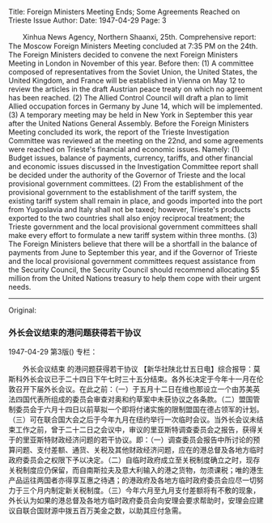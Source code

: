 Title: Foreign Ministers Meeting Ends; Some Agreements Reached on Trieste Issue
Author:
Date: 1947-04-29
Page: 3

　　Xinhua News Agency, Northern Shaanxi, 25th. Comprehensive report: The Moscow Foreign Ministers Meeting concluded at 7:35 PM on the 24th. The Foreign Ministers decided to convene the next Foreign Ministers Meeting in London in November of this year. Before then: (1) A committee composed of representatives from the Soviet Union, the United States, the United Kingdom, and France will be established in Vienna on May 12 to review the articles in the draft Austrian peace treaty on which no agreement has been reached. (2) The Allied Control Council will draft a plan to limit Allied occupation forces in Germany by June 14, which will be implemented. (3) A temporary meeting may be held in New York in September this year after the United Nations General Assembly. Before the Foreign Ministers Meeting concluded its work, the report of the Trieste Investigation Committee was reviewed at the meeting on the 22nd, and some agreements were reached on Trieste's financial and economic issues. Namely: (1) Budget issues, balance of payments, currency, tariffs, and other financial and economic issues discussed in the Investigation Committee report shall be decided under the authority of the Governor of Trieste and the local provisional government committees. (2) From the establishment of the provisional government to the establishment of the tariff system, the existing tariff system shall remain in place, and goods imported into the port from Yugoslavia and Italy shall not be taxed; however, Trieste's products exported to the two countries shall also enjoy reciprocal treatment; the Trieste government and the local provisional government committees shall make every effort to formulate a new tariff system within three months. (3) The Foreign Ministers believe that there will be a shortfall in the balance of payments from June to September this year, and if the Governor of Trieste and the local provisional government committees request assistance from the Security Council, the Security Council should recommend allocating $5 million from the United Nations treasury to help them cope with their urgent needs.



<hr /> 

Original: 


### 外长会议结束的港问题获得若干协议

1947-04-29
第3版()
专栏：

　　外长会议结束
    的港问题获得若干协议
    【新华社陕北廿五日电】综合报导：莫斯科外长会议已于二十四日下午七时三十五分结束。各外长决定于今年十一月在伦敦召开下届外长会议。在此之前：（一）于五月十二日在维也那设立一个由苏美英法四国代表所组成的委员会审查对奥和约草案中未获协议之各条款。（二）盟国管制委员会于六月十四日以前草拟一个即将付诸实施的限制盟国在德占领军的计划。（三）可在联合国大会之后于今年九月在纽约举行一次临时会议。当外长会议未结束工作之前，曾于二十二日之会议中，审议的里亚斯特调查委员会之报告，获得关于的里亚斯特财政经济问题的若干协议。即：（一）调查委员会报告中所讨论的预算问题、支付差额、通货、关税及其他财政经济问题，应在的港总督及各地方临时政府委员会之权限下予以决定。（二）自临时政府成立至关税制度确立之时，现存关税制度应仍保留，而自南斯拉夫及意大利输入的港之货物，勿须课税；唯的港生产品运往两国者亦得享互惠之待遇；的港政府及各地方临时政府委员会应尽一切努力于三个月内制定新关税制度。（三）今年六月至九月支付差额将有不敷的现象，外长认为如果的港总督及各地方临时政府委员会向安理会要求帮助时，安理会应建议自联合国财源中拨五百万美金之数，以助其应付急需。
